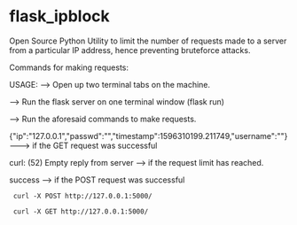 # flask_ipblock

Open Source Python Utility to limit the number of requests made to a server from a particular IP address, hence preventing bruteforce attacks.




Commands for making requests:

USAGE:
--> Open up two terminal tabs on the machine.


--> Run the flask server on one terminal window (flask run)


--> Run the aforesaid commands to make requests.
  
{"ip":"127.0.0.1","passwd":"<password>","timestamp":1596310199.211749,"username":"<username>"} ---> if the GET request was successful
  
curl: (52) Empty reply from server --> if the request limit has reached.

success --> if the POST request was successful

     
     
     curl -X POST http://127.0.0.1:5000/
     
     curl -X GET http://127.0.0.1:5000/
     
   
